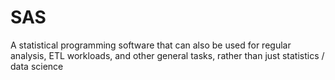 # SAS

A statistical programming software that can also be used for regular analysis, ETL workloads, and other general tasks, rather than just statistics / data science 

